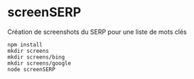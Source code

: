 # screenSERP
Création de screenshots du SERP pour une liste de mots clés

	npm install
	mkdir screens
	mkdir screens/bing
	mkdir screens/google
	node screenSERP
